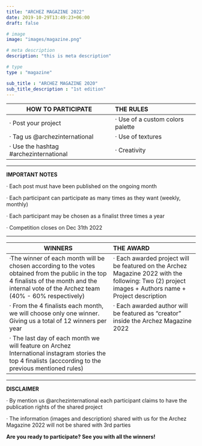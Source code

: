 ```yaml
---
title: "ARCHEZ MAGAZINE 2022"
date: 2019-10-29T13:49:23+06:00
draft: false

# image
image: "images/magazine.png"

# meta description
description: "this is meta description"

# type
type : "magazine"

sub_title : "ARCHEZ MAGAZINE 2020"
sub_title_description : "1st edition"
---
```


|**HOW TO PARTICIPATE**                 |**THE RULES**
| ------------------------------------- |:---------------------------------
|· Post your project                    |· Use of a custom colors palette
|· Tag us @archezinternational          |· Use of textures
|· Use the hashtag #archezinternational |· Creativity
---

**IMPORTANT NOTES**

· Each post must have been published on the ongoing month 

· Each participant can participate as many times as they want (weekly, monthly)

· Each participant may be chosen as a finalist three times a year

· Competition closes on Dec 31th 2022

---

|**WINNERS**|**THE AWARD**
| --------------------------------- |:---------------------------------
|·The winner of each month will be chosen according to the votes obtained from the public in the top 4 finalists of the month and the internal vote of the Archez team (40% - 60% respectively)|· Each awarded project will be featured on the Archez Magazine 2022 with the following: Two (2) project images + Authors name + Project description
|· From the 4 finalists each month, we will choose only one winner. Giving us a total of 12 winners per year|· Each awarded author will be featured as “creator” inside the Archez Magazine 2022
|· The last day of each month we will feature on Archez International instagram stories the top 4 finalists (acccording to the previous mentioned rules)
---

**DISCLAIMER**

· By mention us @archezinternational each participant claims to have the publication rights of the shared project

· The information (images and description) shared with us for the Archez Magazine 2022 will not be shared with 3rd parties


**Are you ready to participate? See you with all the winners!**